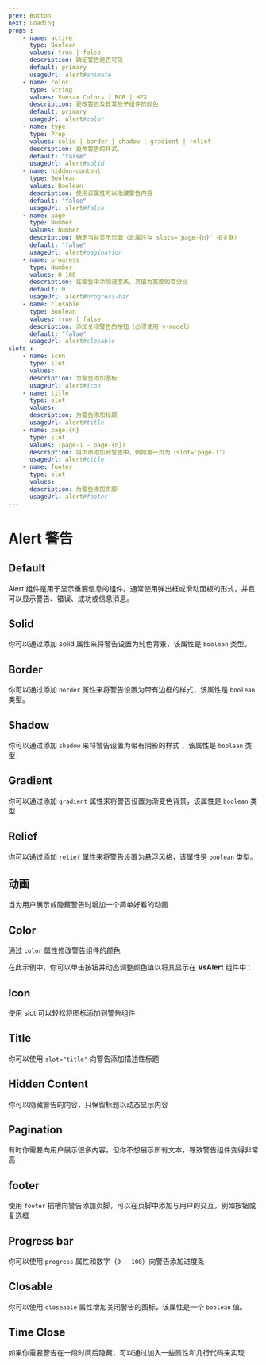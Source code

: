 ```yaml
---
prev: Button
next: Loading
props : 
    - name: active
      type: Boolean
      values: true | false
      description: 确定警告是否可见
      default: primary
      usageUrl: alert#animate
    - name: color
      type: String
      values: Vuesax Colors | RGB | HEX
      description: 更改警告及其某些子组件的颜色
      default: primary
      usageUrl: alert#color
    - name: type
      type: Prop
      values: solid | border | shadow | gradient | relief 
      description: 更改警告的样式。
      default: "false"
      usageUrl: alert#solid
    - name: hidden-content
      type: Boolean
      values: Boolean
      description: 使用该属性可以隐藏警告内容
      default: "false"
      usageUrl: alert#false
    - name: page
      type: Number
      values: Number
      description: 确定当前显示页面（此属性与 slots='page-{n}' 相关联）
      default: "false"
      usageUrl: alert#pagination
    - name: progress
      type: Number
      values: 0-100
      description: 在警告中添加进度条，其值为宽度的百分比
      default: 0
      usageUrl: alert#progress-bar
    - name: closable
      type: Boolean
      values: true | false
      description: 添加关闭警告的按钮（必须使用 v-model）
      default: "false"
      usageUrl: alert#closable
slots : 
    - name: icon
      type: slot
      values:
      description: 为警告添加图标
      usageUrl: alert#icon
    - name: title
      type: slot
      values:
      description: 为警告添加标题
      usageUrl: alert#title
    - name: page-{n}
      type: slot
      values: (page-1 - page-{n})
      description: 将页面添加到警告中，例如第一页为（slot='page-1'）
      usageUrl: alert#title
    - name: footer
      type: slot
      values:
      description: 为警告添加页脚
      usageUrl: alert#footer
---
```


# Alert 警告

<card>

## Default

Alert 组件是用于显示重要信息的组件。通常使用弹出框或滑动面板的形式，并且可以显示警告、错误、成功或信息消息。

</card>

<card subtitle="Solid">

## Solid

你可以通过添加 solid 属性来将警告设置为纯色背景，该属性是 `boolean` 类型。

</card>

<card subtitle="Border">

## Border

你可以通过添加 `border` 属性来将警告设置为带有边框的样式，该属性是 `boolean` 类型。

</card>

<card subtitle="Shadow">

## Shadow

你可以通过添加 `shadow` 来将警告设置为带有阴影的样式
，该属性是 `boolean` 类型

</card>

<card subtitle="Gradient">

## Gradient

你可以通过添加 `gradient` 属性来将警告设置为渐变色背景，该属性是 `boolean` 类型

</card>

<card subtitle="Relief">

## Relief

你可以通过添加 `relief` 属性来将警告设置为悬浮风格，该属性是 `boolean` 类型。

</card>

<card subtitle="Animate">

## 动画

当为用户展示或隐藏警告时增加一个简单好看的动画

</card>

<card subtitle="Color">

## Color

通过 `color` 属性修改警告组件的颜色

在此示例中，你可以单击按钮并动态调整颜色值以将其显示在 **VsAlert** 组件中：

</card>

<card subtitle="Icon">

## Icon

使用 slot 可以轻松将图标添加到警告组件

</card>

<card subtitle="Title">

## Title

你可以使用 `slot="title"` 向警告添加描述性标题 

</card>

<card subtitle="HiddenContent">

## Hidden Content

你可以隐藏警告的内容，只保留标题以动态显示内容

</card>

<card subtitle="Pagination">

## Pagination

有时你需要向用户展示很多内容，但你不想展示所有文本，导致警告组件变得非常高

</card>

<card subtitle="Footer">

## footer

使用 `footer` 插槽向警告添加页脚，可以在页脚中添加与用户的交互，例如按钮或复选框

</card>

<card subtitle="ProgressBar">

## Progress bar

你可以使用 `progress` 属性和数字（`0 - 100`）向警告添加进度条

</card>

<card subtitle="Closable">

## Closable

你可以使用 `closeable` 属性增加关闭警告的图标，该属性是一个 `boolean` 值。

</card>

<card subtitle="TimeClose">

## Time Close

如果你需要警告在一段时间后隐藏，可以通过加入一些属性和几行代码来实现

</card>

<script setup>
import Api from "../../../../theme/global-components/template/API.tsx"
</script>

<Api></Api>

